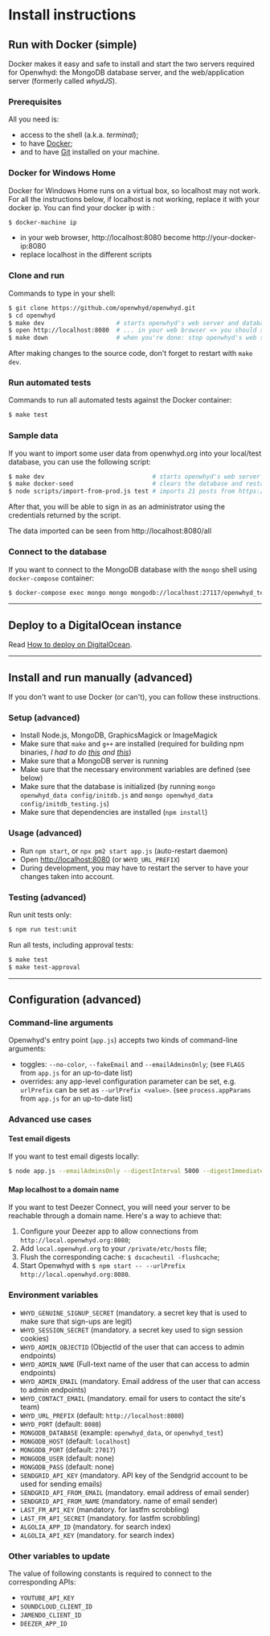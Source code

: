 # Install instructions

## Run with Docker (simple)

Docker makes it easy and safe to install and start the two servers required for Openwhyd: the MongoDB database server, and the web/application server (formerly called _whydJS_).

### Prerequisites

All you need is:

- access to the shell (a.k.a. _terminal_);
- to have [Docker](https://www.docker.com/products/docker-desktop);
- and to have [Git](https://www.atlassian.com/git/tutorials/install-git) installed on your machine.

### Docker for Windows Home

Docker for Windows Home runs on a virtual box, so localhost may not work. For all the instructions below, if localhost is not working, replace it with your docker ip. You can find your docker ip with :

```sh
$ docker-machine ip
```

- in your web browser, http://localhost:8080 become http://your-docker-ip:8080
- replace localhost in the different scripts

### Clone and run

Commands to type in your shell:

```sh
$ git clone https://github.com/openwhyd/openwhyd.git
$ cd openwhyd
$ make dev                    # starts openwhyd's web server and database in the background
$ open http://localhost:8080  # ... in your web browser => you should see Openwhyd's home page! 🎉
$ make down                   # when you're done: stop openwhyd's web server and database
```

After making changes to the source code, don't forget to restart with `make dev`.

### Run automated tests

Commands to run all automated tests against the Docker container:

```sh
$ make test
```

### Sample data

If you want to import some user data from openwhyd.org into your local/test database, you can use the following script:

```sh
$ make dev                              # starts openwhyd's web server and database in the background
$ make docker-seed                      # clears the database and restarts openwhyd's container
$ node scripts/import-from-prod.js test # imports 21 posts from https://openwhyd.org/test
```

After that, you will be able to sign in as an administrator using the credentials returned by the script.

The data imported can be seen from http://localhost:8080/all

### Connect to the database

If you want to connect to the MongoDB database with the `mongo` shell using `docker-compose` container:

```sh
$ docker-compose exec mongo mongo mongodb://localhost:27117/openwhyd_test
```

---

## Deploy to a DigitalOcean instance

Read [How to deploy on DigitalOcean](./howto-deploy-on-digitalocean.md).

---

## Install and run manually (advanced)

If you don't want to use Docker (or can't), you can follow these instructions.

### Setup (advanced)

- Install Node.js, MongoDB, GraphicsMagick or ImageMagick
- Make sure that `make` and `g++` are installed (required for building npm binaries, _I had to do [this](https://github.com/fedwiki/wiki/issues/46) and [this](https://www.digitalocean.com/community/questions/node-gyp-rebuild-fails-on-install)_)
- Make sure that a MongoDB server is running
- Make sure that the necessary environment variables are defined (see below)
- Make sure that the database is initialized (by running `mongo openwhyd_data config/initdb.js` and `mongo openwhyd_data config/initdb_testing.js`)
- Make sure that dependencies are installed (`npm install`)

### Usage (advanced)

- Run `npm start`, or `npx pm2 start app.js` (auto-restart daemon)
- Open [http://localhost:8080](http://localhost:8080) (or `WHYD_URL_PREFIX`)
- During development, you may have to restart the server to have your changes taken into account.

### Testing (advanced)

Run unit tests only:

```sh
$ npm run test:unit
```

Run all tests, including approval tests:

```sh
$ make test
$ make test-approval
```

---

## Configuration (advanced)

### Command-line arguments

Openwhyd's entry point (`app.js`) accepts two kinds of command-line arguments:

- toggles: `--no-color`, `--fakeEmail` and `--emailAdminsOnly`; (see `FLAGS` from `app.js` for an up-to-date list)
- overrides: any app-level configuration parameter can be set, e.g. `urlPrefix` can be set as `--urlPrefix <value>`. (see `process.appParams` from `app.js` for an up-to-date list)

### Advanced use cases

#### Test email digests

If you want to test email digests locally:

```sh
$ node app.js --emailAdminsOnly --digestInterval 5000 --digestImmediate true
```

#### Map localhost to a domain name

If you want to test Deezer Connect, you will need your server to be reachable through a domain name. Here's a way to achieve that:

1. Configure your Deezer app to allow connections from `http://local.openwhyd.org:8080`;
2. Add `local.openwhyd.org` to your `/private/etc/hosts` file;
3. Flush the corresponding cache: `$ dscacheutil -flushcache`;
4. Start Openwhyd with `$ npm start -- --urlPrefix http://local.openwhyd.org:8080`.

### Environment variables

- `WHYD_GENUINE_SIGNUP_SECRET` (mandatory. a secret key that is used to make sure that sign-ups are legit)
- `WHYD_SESSION_SECRET` (mandatory. a secret key used to sign session cookies)
- `WHYD_ADMIN_OBJECTID` (ObjectId of the user that can access to admin endpoints)
- `WHYD_ADMIN_NAME` (Full-text name of the user that can access to admin endpoints)
- `WHYD_ADMIN_EMAIL` (mandatory. Email address of the user that can access to admin endpoints)
- `WHYD_CONTACT_EMAIL` (mandatory. email for users to contact the site's team)
- `WHYD_URL_PREFIX` (default: `http://localhost:8080`)
- `WHYD_PORT` (default: `8080`)
- `MONGODB_DATABASE` (example: `openwhyd_data`, or `openwhyd_test`)
- `MONGODB_HOST` (default: `localhost`)
- `MONGODB_PORT` (default: `27017`)
- `MONGODB_USER` (default: none)
- `MONGODB_PASS` (default: none)
- `SENDGRID_API_KEY` (mandatory. API key of the Sendgrid account to be used for sending emails)
- `SENDGRID_API_FROM_EMAIL` (mandatory. email address of email sender)
- `SENDGRID_API_FROM_NAME` (mandatory. name of email sender)
- `LAST_FM_API_KEY` (mandatory. for lastfm scrobbling)
- `LAST_FM_API_SECRET` (mandatory. for lastfm scrobbling)
- `ALGOLIA_APP_ID` (mandatory. for search index)
- `ALGOLIA_API_KEY` (mandatory. for search index)

### Other variables to update

The value of following constants is required to connect to the corresponding APIs:

- `YOUTUBE_API_KEY`
- `SOUNDCLOUD_CLIENT_ID`
- `JAMENDO_CLIENT_ID`
- `DEEZER_APP_ID`
